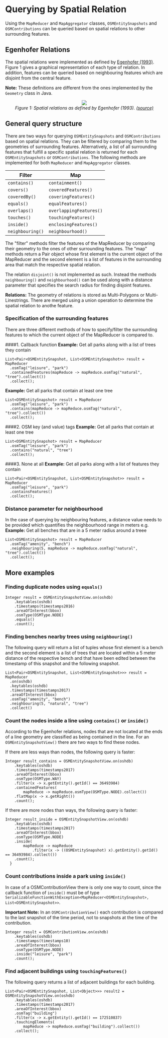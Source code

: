# Querying by Spatial Relation

Using the `MapReducer` and `MapAggregator` classes, `OSMEntitySnapshots` and `OSMContributions` can be queried based on spatial relations to other surrounding features. 

## Egenhofer Relations

The spatial relations were implemented as defined by [Egenhofer (1993)](https://pdfs.semanticscholar.org/4f86/eb645cd4e3d0588dbccb48f445127061cf08.pdf). Figure 1 gives a graphical representation of each type of relation. In addition, features can be queried based on neighbouring features which are disjoint from the central feature.  

__Note:__ These definitions are different from the ones implemented by the `Geometry` class in Java. 

<div style="text-align:center"><img src ="./figures/egenhofer_relations.png" /></div>
<div style="text-align:center"><i>Figure 1: Spatial relations as defined by Egenhofer (1993).
<a href="http://www.gitta.info/SpatialQueries/en/html/TopoBasedOps_learningObject1.html">(source)</a>
</i></div>


## General query structure   

There are two ways for querying `OSMEntitySnapshots` and `OSMContributions` based on spatial relations. They can be filtered by comparing them to the geometries of surrounding features. Alternatively, a list of all surrounding features that fulfill a specific spatial relation is returned for each `OSMEntitySnapshots` or `OSMContributions`. The following methods are implemented for both `MapReducer` and `MapAggregator` classes.

|Filter | Map|
|------|---|
|`contains()`|`containment()`| 
|`covers()`|`coveredFeatures()`|
|`coveredBy()`|`coveringFeatures()`|
|`equals()`|`equalFeatures()`|
|`overlaps()`|`overlappingFeatures()`|
|`touches()`| `touchingFeatures()`|
|`inside()`|`enclosingFeatures()`|
|`neighbouring()`|`neighbourhood()`|

The "filter" methods filter the features of the MapReducer by comparing their geometry to the ones of other surrounding features. The "map" methods return a Pair object whose first element is the current object of the MapReducer and the second element is a list of features in the surrounding area that match the respective spatial relation.

The relation `disjoint()` is not implemented as such. Instead the methods `neighbouring()` and `neighbourhood()` can be used along with a distance parameter that specifies the search radius for finding disjoint features. 

__Relations:__ The geometry of relations is stored as Multi-Polygons or Multi-Linestrings. There are merged using a union operation to determine the spatial relation to anothe feature. 
 
### Specification of the surrounding features 

There are three different methods of how to specify/filter the surrounding features to which the current object of the MapReducer is compared to. 

####1. Callback function
__Example:__ Get all parks along with a list of trees they contain

```
List<Pair<OSMEntitySnapshot, List<OSMEntitySnapshot>> result = MapReducer
  .osmTag("leisure", "park")
  .containedFeatures(mapReduce -> mapReduce.osmTag("natural", "tree").collect())
  .collect();
```
__Example:__  Get all parks that contain at least one tree

```
List<OSMEntitySnapshot> result = MapReducer
  .osmTag("leisure", "park")
  .contains(mapReduce -> mapReduce.osmTag("natural", "tree").collect())
  .collect();
```
####2. OSM key (and value) tags
__Example:__  Get all parks that contain at least one tree
```
List<OSMEntitySnapshot> result = MapReducer
  .osmTag("leisure", "park")
  .contains("natural", "tree")
  .collect();
```
####3. None at all
__Example:__ Get all parks along with a list of features they contain

```
List<Pair<OSMEntitySnapshot, List<OSMEntitySnapshot>> result = MapReducer
  .osmTag("leisure", "park")
  .containsFeatures()
  .collect();
```

### Distance parameter for neighbourhood 
In the case of querying by neighbouring features, a distance value needs to be provided which quantifies the neighbourhood range in meters e.g.
__Example:__ Get all benches that are in a 5 meter radius around a treee

```
List<OSMEntitySnapshot> result = MapReducer
  .osmTag("amenity", "bench")
  .neighbouring(5, mapReduce -> mapReduce.osmTag("natural", "tree").collect())
  .collect();
```
                
## More examples 


### Finding duplicate nodes using `equals()`

```
Integer result = OSMEntitySnapshotView.on(oshdb)
    .keytables(oshdb)
    .timestamps(timestamps2016)
    .areaOfInterest(bbox)
    .osmType(OSMType.NODE)
    .equals()
    .count();
```

### Finding benches nearby trees using `neighbouring()`

The following query will return a list of tuples whose first element is a bench and the second element is a list of trees that are located within a 5 meter distance of the respective bench and that have been edited between the timestamp of this snapshot and the following snapshot. 

```
List<Pair<OSMEntitySnapshot, List<OSMEntitySnapshot>>> result = MapReducer
  .on(oshdb)
  .keytables(oshdb)
  .timestamps(timestamps2017)
  .areaOfInterest(bbox)
  .osmTag("amenity", "bench")
  .neighbouring(5, "natural", "tree")
  .collect()
```

### Count the nodes inside a line using `contains()` or `inside()`

According to the Egenhofer relations, nodes that are not located at the ends of a line geometry are classified as being contained in the line. For an `OSMEntitySnapshotView()` there are two ways to find these nodes.

If there are less ways than nodes, the following query is faster:

```
Integer result_contains = OSMEntitySnapshotView.on(oshdb)
    .keytables(oshdb)
    .timestamps(timestamps2017)
    .areaOfInterest(bbox)
    .osmType(OSMType.WAY)
    .filter(x -> x.getEntity().getId() == 36493984)
    .containedFeatures(
        mapReduce -> mapReduce.osmType(OSMType.NODE).collect())
    .flatMap(x -> x.getRight())
    .count();
```
If there are more nodes than ways, the following query is faster:

```
Integer result_inside = OSMEntitySnapshotView.on(oshdb)
    .keytables(oshdb)
    .timestamps(timestamps2017)
    .areaOfInterest(bbox)
    .osmType(OSMType.NODE)
    .inside(
        mapReduce -> mapReduce
            .filter(x -> ((OSMEntitySnapshot) x).getEntity().getId() == 36493984).collect())
    .count();
  }
```

### Count contributions inside a park using `inside()`
In case of a OSMContributionView there is only one way to count, since the callback function of `inside()` must be of type `SerializableFunctionWithException<MapReducer<OSMEntitySnapshot>, List<OSMEntitySnapshot>>`.

__Important Note:__ In an `OSMContributionView()` each contribution is compared to the last snapshot of the time period, not to snapshots at the time of the contribution. 

```
Integer result = OSMContributionView.on(oshdb)
    .keytables(oshdb)
    .timestamps(timestamps10)
    .areaOfInterest(bbox)
    .osmType(OSMType.NODE)
    .inside("leisure", "park")
    .count();
```

### Find adjacent buildings using `touchingFeatures()`
The following query returns a list of adjacent buildings for each building. 

```
List<Pair<OSMEntitySnapshot, List<Object>>> result2 = OSMEntitySnapshotView.on(oshdb)
    .keytables(oshdb)
    .timestamps(timestamps2017)
    .areaOfInterest(bbox)
    .osmTag("building")
    .filter(x -> x.getEntity().getId() == 172510837)
    .touchingElements(
        mapReduce -> mapReduce.osmTag("building").collect())
    .collect();
```







